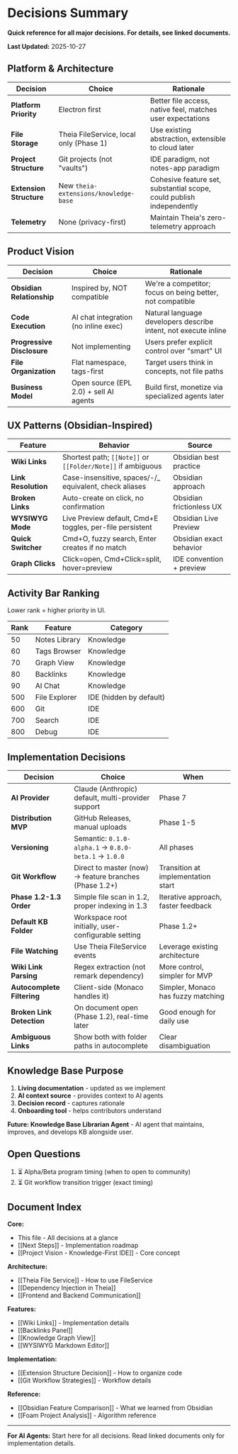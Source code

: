 # Decisions Summary

**Quick reference for all major decisions. For details, see linked documents.**

**Last Updated:** 2025-10-27

## Platform & Architecture

| Decision | Choice | Rationale |
|----------|--------|-----------|
| **Platform Priority** | Electron first | Better file access, native feel, matches user expectations |
| **File Storage** | Theia FileService, local only (Phase 1) | Use existing abstraction, extensible to cloud later |
| **Project Structure** | Git projects (not "vaults") | IDE paradigm, not notes-app paradigm |
| **Extension Structure** | New `theia-extensions/knowledge-base` | Cohesive feature set, substantial scope, could publish independently |
| **Telemetry** | None (privacy-first) | Maintain Theia's zero-telemetry approach |

## Product Vision

| Decision | Choice | Rationale |
|----------|--------|-----------|
| **Obsidian Relationship** | Inspired by, NOT compatible | We're a competitor; focus on being better, not compatible |
| **Code Execution** | AI chat integration (no inline exec) | Natural language developers describe intent, not execute inline |
| **Progressive Disclosure** | Not implementing | Users prefer explicit control over "smart" UI |
| **File Organization** | Flat namespace, tags-first | Target users think in concepts, not file paths |
| **Business Model** | Open source (EPL 2.0) + sell AI agents | Build first, monetize via specialized agents later |

## UX Patterns (Obsidian-Inspired)

| Feature | Behavior | Source |
|---------|----------|--------|
| **Wiki Links** | Shortest path; `[[Note]]` or `[[Folder/Note]]` if ambiguous | Obsidian best practice |
| **Link Resolution** | Case-insensitive, spaces/-/_ equivalent, check aliases | Obsidian approach |
| **Broken Links** | Auto-create on click, no confirmation | Obsidian frictionless UX |
| **WYSIWYG Mode** | Live Preview default, Cmd+E toggles, per-file persistent | Obsidian Live Preview |
| **Quick Switcher** | Cmd+O, fuzzy search, Enter creates if no match | Obsidian exact behavior |
| **Graph Clicks** | Click=open, Cmd+Click=split, hover=preview | IDE convention + preview |

## Activity Bar Ranking

Lower rank = higher priority in UI.

| Rank | Feature | Category |
|------|---------|----------|
| 50 | Notes Library | Knowledge |
| 60 | Tags Browser | Knowledge |
| 70 | Graph View | Knowledge |
| 80 | Backlinks | Knowledge |
| 90 | AI Chat | Knowledge |
| 500 | File Explorer | IDE (hidden by default) |
| 600 | Git | IDE |
| 700 | Search | IDE |
| 800 | Debug | IDE |

## Implementation Decisions

| Decision | Choice | When |
|----------|--------|------|
| **AI Provider** | Claude (Anthropic) default, multi-provider support | Phase 7 |
| **Distribution MVP** | GitHub Releases, manual uploads | Phase 1-5 |
| **Versioning** | Semantic: `0.1.0-alpha.1` → `0.8.0-beta.1` → `1.0.0` | All phases |
| **Git Workflow** | Direct to master (now) → feature branches (Phase 1.2+) | Transition at implementation start |
| **Phase 1.2-1.3 Order** | Simple file scan in 1.2, proper indexing in 1.3 | Iterative approach, faster feedback |
| **Default KB Folder** | Workspace root initially, user-configurable setting | Phase 1.2+ |
| **File Watching** | Use Theia FileService events | Leverage existing architecture |
| **Wiki Link Parsing** | Regex extraction (not remark dependency) | More control, simpler for MVP |
| **Autocomplete Filtering** | Client-side (Monaco handles it) | Simpler, Monaco has fuzzy matching |
| **Broken Link Detection** | On document open (Phase 1.2), real-time later | Good enough for daily use |
| **Ambiguous Links** | Show both with folder paths in autocomplete | Clear disambiguation |

## Knowledge Base Purpose

1. **Living documentation** - updated as we implement
2. **AI context source** - provides context to AI agents
3. **Decision record** - captures rationale
4. **Onboarding tool** - helps contributors understand

**Future: Knowledge Base Librarian Agent** - AI agent that maintains, improves, and develops KB alongside user.

## Open Questions

1. ⏳ Alpha/Beta program timing (when to open to community)
2. ⏳ Git workflow transition trigger (exact timing)

## Document Index

**Core:**
- This file - All decisions at a glance
- [[Next Steps]] - Implementation roadmap
- [[Project Vision - Knowledge-First IDE]] - Core concept

**Architecture:**
- [[Theia File Service]] - How to use FileService
- [[Dependency Injection in Theia]]
- [[Frontend and Backend Communication]]

**Features:**
- [[Wiki Links]] - Implementation details
- [[Backlinks Panel]]
- [[Knowledge Graph View]]
- [[WYSIWYG Markdown Editor]]

**Implementation:**
- [[Extension Structure Decision]] - How to organize code
- [[Git Workflow Strategies]] - Workflow details

**Reference:**
- [[Obsidian Feature Comparison]] - What we learned from Obsidian
- [[Foam Project Analysis]] - Algorithm reference

---

**For AI Agents:** Start here for all decisions. Read linked documents only for implementation details.
